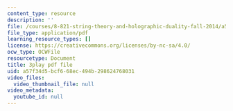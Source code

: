 ```yaml
---
content_type: resource
description: ''
file: /courses/8-821-string-theory-and-holographic-duality-fall-2014/a57f34d5bcf668ec494b298624768031_jhyWwA_bJ5A.pdf
file_type: application/pdf
learning_resource_types: []
license: https://creativecommons.org/licenses/by-nc-sa/4.0/
ocw_type: OCWFile
resourcetype: Document
title: 3play pdf file
uid: a57f34d5-bcf6-68ec-494b-298624768031
video_files:
  video_thumbnail_file: null
video_metadata:
  youtube_id: null
---
```

